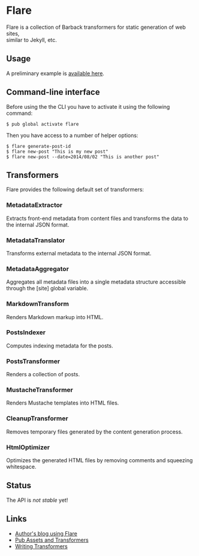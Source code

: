 # Flare

Flare is a collection of Barback transformers for static generation of web sites,  
similar to Jekyll, etc.

## Usage

A preliminary example is [available here](https://github.com/gmosx/dart-flare_example).

## Command-line interface

Before using the the CLI you have to activate it using the following command:

    $ pub global activate flare

Then you have access to a number of helper options:

    $ flare generate-post-id
    $ flare new-post "This is my new post"
    $ flare new-post --date=2014/08/02 "This is another post"

## Transformers

Flare provides the following default set of transformers:

### MetadataExtractor

Extracts front-end metadata from content files and transforms the data to the
internal JSON format.

### MetadataTranslator

Transforms external metadata to the internal JSON format.

### MetadataAggregator

Aggregates all metadata files into a single metadata structure accessible through
the [site] global variable.

### MarkdownTransform

Renders Markdown markup into HTML.

### PostsIndexer

Computes indexing metadata for the posts.

### PostsTransformer

Renders a collection of posts.

### MustacheTransformer

Renders Mustache templates into HTML files.

### CleanupTransformer

Removes temporary files generated by the content generation process.

### HtmlOptimizer

Optimizes the generated HTML files by removing comments and squeezing whitespace.

## Status

The API is *not stable* yet! 
  
## Links

* [Author's blog using Flare](http://www.gmosx.com)
* [Pub Assets and Transformers](https://www.dartlang.org/tools/pub/assets-and-transformers.html)
* [Writing Transformers](https://www.dartlang.org/tools/pub/transformers/examples/)

